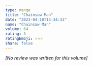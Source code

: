 ```yaml
---
type: manga
title: "Chainsaw Man"
date: "2023-04-18T14:34:33"
name: "Chainsaw Man"
volume: 64
rating: 3
ratingEmoji: ⭐️⭐️⭐️
share: false
---
```


*[No review was written for this volume]*
